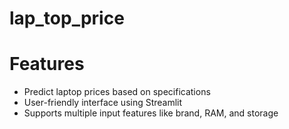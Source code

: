 # lap_top_price


# Features
- Predict laptop prices based on specifications
- User-friendly interface using Streamlit
- Supports multiple input features like brand, RAM, and storage
